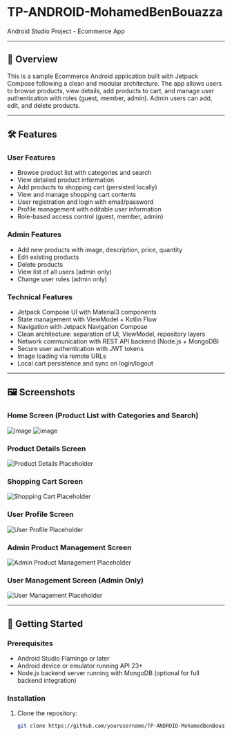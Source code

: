 # TP-ANDROID-MohamedBenBouazza

Android Studio Project - Ecommerce App

---

## 📌 Overview

This is a sample Ecommerce Android application built with Jetpack Compose following a clean and modular architecture. The app allows users to browse products, view details, add products to cart, and manage user authentication with roles (guest, member, admin). Admin users can add, edit, and delete products.

---

## 🛠 Features

### User Features

- Browse product list with categories and search
- View detailed product information
- Add products to shopping cart (persisted locally)
- View and manage shopping cart contents
- User registration and login with email/password
- Profile management with editable user information
- Role-based access control (guest, member, admin)

### Admin Features

- Add new products with image, description, price, quantity
- Edit existing products
- Delete products
- View list of all users (admin only)
- Change user roles (admin only)

### Technical Features

- Jetpack Compose UI with Material3 components
- State management with ViewModel + Kotlin Flow
- Navigation with Jetpack Navigation Compose
- Clean architecture: separation of UI, ViewModel, repository layers
- Network communication with REST API backend (Node.js + MongoDB)
- Secure user authentication with JWT tokens
- Image loading via remote URLs
- Local cart persistence and sync on login/logout

---

## 🖼 Screenshots

### Home Screen (Product List with Categories and Search)

![image](https://github.com/user-attachments/assets/901ed56c-75f6-4172-beaf-618f6b938523)
![image](https://github.com/user-attachments/assets/901ed56c-75f6-4172-beaf-618f6b938523)



### Product Details Screen

![Product Details Placeholder](https://via.placeholder.com/400x800?text=Product+Details)

### Shopping Cart Screen

![Shopping Cart Placeholder](https://via.placeholder.com/400x800?text=Shopping+Cart)

### User Profile Screen

![User Profile Placeholder](https://via.placeholder.com/400x800?text=User+Profile)

### Admin Product Management Screen

![Admin Product Management Placeholder](https://via.placeholder.com/400x800?text=Admin+Product+Management)

### User Management Screen (Admin Only)

![User Management Placeholder](https://via.placeholder.com/400x800?text=User+Management)

---

## 🚀 Getting Started

### Prerequisites

- Android Studio Flamingo or later
- Android device or emulator running API 23+
- Node.js backend server running with MongoDB (optional for full backend integration)

### Installation

1. Clone the repository:

   ```bash
   git clone https://github.com/yourusername/TP-ANDROID-MohamedBenBouazza.git
